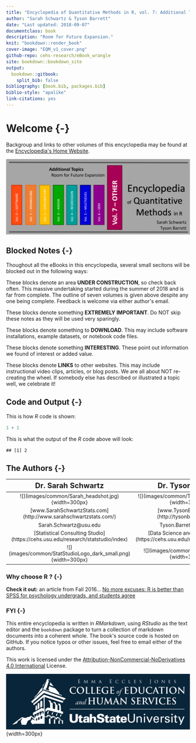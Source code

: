 ```yaml
--- 
title: "Encyclopedia of Quantitative Methods in R, vol. 7: Additional Topics"
author: "Sarah Schwartz & Tyson Barrett"
date: "Last updated: 2018-09-07"
documentclass: book
description: "Room for Future Expansion."
knit: "bookdown::render_book"
cover-image: "EQM_v1_cover.png"
github-repo: cehs-research/eBook_wrangle
site: bookdown::bookdown_site
output:
  bookdown::gitbook:
    split_bib: false
bibliography: [book.bib, packages.bib]
biblio-style: "apalike"
link-citations: yes
---
```




# Welcome {-}

Backgroup and links to other volumes of this encyclopedia may be found at the [Encyclopedia's Home Website](https://cehs-research.github.io/eBooks/).



![](images/common/EQM_v7_header.png)







## Blocked Notes {-}

Thoughout all the eBooks in this encyclopedia, several small secitons will be blocked out in the following ways:

<div class="rmdconstruct">
<p>These blocks denote an area <strong>UNDER CONSTRUCTION</strong>, so check back often. This massive undertaking started during the summer of 2018 and is far from complete. The outline of seven volumes is given above despite any one being complete. Feedback is welcome via either author's email.</p>
</div>


<div class="rmdimportant">
<p>These blocks denote something <strong>EXTREMELY IMPORTANT</strong>. Do NOT skip these notes as they will be used very sparingly.</p>
</div>


<div class="rmddownload">
<p>These blocks denote something to <strong>DOWNLOAD</strong>. This may include software installations, example datasets, or notebook code files.</p>
</div>


<div class="rmdlightbulb">
<p>These blocks denote something <strong>INTERESTING</strong>. These point out information we found of interest or added value.</p>
</div>



<div class="rmdlink">
<p>These blocks denote <strong>LINKS</strong> to other websites. This may include instructional video clips, articles, or blog posts. We are all about NOT re-creating the wheel. If somebody else has described or illustrated a topic well, we celebrate it!</p>
</div>


## Code and Output {-}

This is how $R$ code is shown:


```r
1 + 1
```

This is what the output of the $R$ code above will look:


```
## [1] 2
```


## The Authors {-}


<table>
 <thead>
  <tr>
   <th style="text-align:center;font-size: 20px;"> Dr. Sarah Schwartz </th>
   <th style="text-align:center;font-size: 20px;"> Dr. Tyson Barrett </th>
  </tr>
 </thead>
<tbody>
  <tr>
   <td style="text-align:center;"> ![](images/common/Sarah_headshot.jpg){width=300px} </td>
   <td style="text-align:center;"> ![](images/common/Tyson_headshot.jpg){width=300px} </td>
  </tr>
  <tr>
   <td style="text-align:center;"> [www.SarahSchwartzStats.com](http://www.sarahschwartzstats.com/) </td>
   <td style="text-align:center;"> [www.TysonBarrett.com](http://tysonbarrett.com/) </td>
  </tr>
  <tr>
   <td style="text-align:center;"> Sarah.Schwartz@usu.edu </td>
   <td style="text-align:center;"> Tyson.Barrett@usu.edu </td>
  </tr>
  <tr>
   <td style="text-align:center;"> [Statistical Consulting Studio](https://cehs.usu.edu/research/statstudio/index) </td>
   <td style="text-align:center;"> [Data Science and Discover Unit](https://cehs.usu.edu/research/dsdu/index) </td>
  </tr>
  <tr>
   <td style="text-align:center;"> ![](images/common/StatStudioLogo_dark_small.png){width=300px} </td>
   <td style="text-align:center;"> ![](images/common/dsdu_logo.PNG){width=300px} </td>
  </tr>
</tbody>
</table>



### Why choose R ?  {-}


<div class="rmdlink">
<p><strong>Check it out:</strong> an article from Fall 2016... <a href="https://datahowler.wordpress.com/2016/09/10/no-more-excuses-r-is-better-than-spss-for-psychology-undergrads-and-students-agree/">No more excuses: R is better than SPSS for psychology undergrads, and students agree</a></p>
</div>



### FYI  {-}

This entire encyclopedia is written in $R Markdown$, using $R Studio$ as the text editor and the `bookdown` package to turn a collection of markdown documents into a coherent whole. The book's source code is hosted on GitHub. If you notice typos or other issues, feel free to email either of the authors.

This work is licensed under the [Attribution-NonCommercial-NoDerivatives 4.0 International](https://creativecommons.org/licenses/by-nc-nd/4.0/legalcode) License. 



![](images/common/Education_Logo_WHITE-02.png){width=300px}
